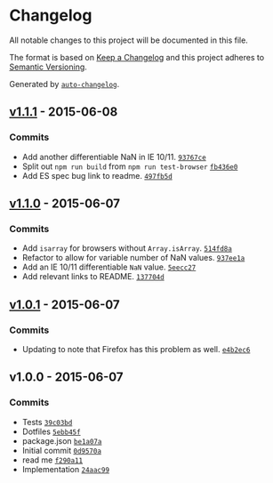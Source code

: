 # Changelog

All notable changes to this project will be documented in this file.

The format is based on [Keep a Changelog](https://keepachangelog.com/en/1.0.0/)
and this project adheres to [Semantic Versioning](https://semver.org/spec/v2.0.0.html).

Generated by [`auto-changelog`](https://github.com/CookPete/auto-changelog).

## [v1.1.1](https://github.com/ljharb/get-nans/compare/v1.1.0...v1.1.1) - 2015-06-08

### Commits

- Add another differentiable NaN in IE 10/11. [`93767ce`](https://github.com/ljharb/get-nans/commit/93767ce91e5e1726e5ec430aa05c744502b6a6e4)
- Split out `npm run build` from `npm run test-browser` [`fb436e0`](https://github.com/ljharb/get-nans/commit/fb436e06759f754bb4bb405b8ec731b34de0cef5)
- Add ES spec bug link to readme. [`497fb5d`](https://github.com/ljharb/get-nans/commit/497fb5d04c531ac8f3d111f77b6eaa44940f76fd)

## [v1.1.0](https://github.com/ljharb/get-nans/compare/v1.0.1...v1.1.0) - 2015-06-07

### Commits

- Add `isarray` for browsers without `Array.isArray`. [`514fd8a`](https://github.com/ljharb/get-nans/commit/514fd8aecf7e51a12a7fdc544b75f8afe002797e)
- Refactor to allow for variable number of NaN values. [`937ee1a`](https://github.com/ljharb/get-nans/commit/937ee1a805c7402b29f7dccb17381f8fac08021e)
- Add an IE 10/11 differentiable `NaN` value. [`5eecc27`](https://github.com/ljharb/get-nans/commit/5eecc274504a6a544a723ca89a30f022f97cc398)
- Add relevant links to README. [`137704d`](https://github.com/ljharb/get-nans/commit/137704d3c8f6fc3a8086184f6f503e0d12b6a549)

## [v1.0.1](https://github.com/ljharb/get-nans/compare/v1.0.0...v1.0.1) - 2015-06-07

### Commits

- Updating to note that Firefox has this problem as well. [`e4b2ec6`](https://github.com/ljharb/get-nans/commit/e4b2ec6ed135a85fe50a6a884123b98ab8e28815)

## v1.0.0 - 2015-06-07

### Commits

- Tests [`39c03bd`](https://github.com/ljharb/get-nans/commit/39c03bd0460bb1b016930cf9a09d7a61ff83f0cc)
- Dotfiles [`5ebb45f`](https://github.com/ljharb/get-nans/commit/5ebb45fdf33e4ee43dc5444af655aa25187fc3a5)
- package.json [`be1a07a`](https://github.com/ljharb/get-nans/commit/be1a07a0ac79b5b9b1c5e8c3b11f4ba42f30e2e5)
- Initial commit [`0d9570a`](https://github.com/ljharb/get-nans/commit/0d9570adfa35175cf7a9ce66fc52b4f17de9d1cb)
- read me [`f290a11`](https://github.com/ljharb/get-nans/commit/f290a110ad4f463be1ed7f799ab2f0ebdb8e63b8)
- Implementation [`24aac99`](https://github.com/ljharb/get-nans/commit/24aac996de4e32ed5a04f43873e574257605b90d)
